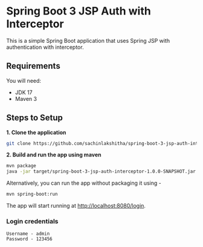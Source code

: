 # Spring Boot 3 JSP Auth with Interceptor

This is a simple Spring Boot application that uses Spring JSP with  authentication with interceptor.

## Requirements

You will need:

*	JDK 17
*	Maven 3

## Steps to Setup

**1. Clone the application**

```bash
git clone https://github.com/sachinlakshitha/spring-boot-3-jsp-auth-interceptor.git
```

**2. Build and run the app using maven**

```bash
mvn package
java -jar target/spring-boot-3-jsp-auth-interceptor-1.0.0-SNAPSHOT.jar
```

Alternatively, you can run the app without packaging it using -

```bash
mvn spring-boot:run
```

The app will start running at <http://localhost:8080/login>.

### Login credentials

```
Username - admin
Password - 123456
```
